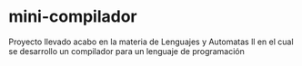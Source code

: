 # mini-compilador
Proyecto llevado acabo en la materia de Lenguajes y Automatas ll en el cual se desarrollo un compilador para un lenguaje de programación
